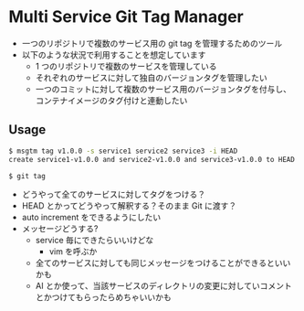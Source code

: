 # Multi Service Git Tag Manager

- 一つのリポジトリで複数のサービス用の git tag を管理するためのツール
- 以下のような状況で利用することを想定しています
  - 1 つのリポジトリで複数のサービスを管理している
  - それぞれのサービスに対して独自のバージョンタグを管理したい
  - 一つのコミットに対して複数のサービス用のバージョンタグを付与し、コンテナイメージのタグ付けと連動したい

## Usage

```bash
$ msgtm tag v1.0.0 -s service1 service2 service3 -i HEAD
create service1-v1.0.0 and service2-v1.0.0 and service3-v1.0.0 to HEAD

$ git tag
```

- どうやって全てのサービスに対してタグをつける？
- HEAD とかってどうやって解釈する？そのまま Git に渡す？
- auto increment をできるようにしたい
- メッセージどうする?
  - service 毎にできたらいいけどな
    - vim を呼ぶか
  - 全てのサービスに対しても同じメッセージをつけることができるといいかも
  - AI とか使って、当該サービスのディレクトリの変更に対していコメントとかつけてもらったらめちゃいいかも
